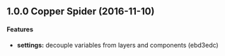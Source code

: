 <a name="1.0.0"></a>
## 1.0.0 Copper Spider (2016-11-10)

#### Features

- **settings:** decouple variables from layers and components (ebd3edc)



